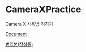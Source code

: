 # CameraXPractice
Camera X 사용법 익히기

[Document](https://developer.android.com/codelabs/camerax-getting-started)

[번역본(작성중)](https://ajar-crustacean-f7f.notion.site/a6eadf1ece444455b4a954e2a5e35898)
